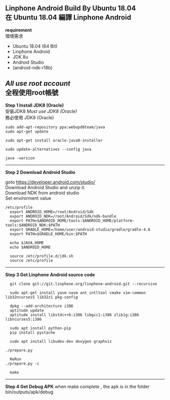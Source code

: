 Linphone Android Build By Ubuntu 18.04  
在 Ubuntu 18.04 編譯 Linphone Android
----
**requirement**  
環境需求  
- Ubuntu 18.04 (64 Bit)
- Linphone Android
- JDK 8u
- Android Studio
- (android-ndk-r18b)

*All use root account*  
全程使用root帳號
----
**Step 1 Install JDK8 (Oracle)**  
安裝JDK8
*Must use JDK8 (Oracle)*  
務必使用 JDK8 (Oracle)   
```
sudo add-apt-repository ppa:webupd8team/java
sudo apt-get update

sudo apt-get install oracle-java8-installer

sudo update-alternatives --config java

java -version
```
----
**Step 2 Download Android Studio**

goto https://developer.android.com/studio/  
Download Android Studio and unzip it.  
Download NDK from android studio  
Set envirorment value  
```
/etc/profile
  export ANDROID_HOME=/root/Android/Sdk
  export ANDROID_NDK=/root/Android/Sdk/ndk-bundle
  export PATH=$ANDROID_HOME/tools:$ANDROID_HOME/platform-tools:$ANDROID_NDK:$PATH
  export GRADLE_HOME=/home/user/android-studio/gradle/gradle-4.6
  export PATH=$GRADLE_HOME/bin:$PATH

  echo $JAVA_HOME
  echo $ANDROID_HOME

  source /etc/profile.d/jdk.sh
  source /etc/profile
```
----
**Step 3 Get Linphone Android source code**
```
  git clone git://git.linphone.org/linphone-android.git --recursive

  sudo apt-get install yasm nasm ant intltool cmake vim-common lib32ncurses5 lib32z1 pkg-config

  dpkg --add-architecture i386
  aptitude update
  aptitude install libstdc++6:i386 libgcc1:i386 zlib1g:i386 libncurses5:i386

  sudo apt install python-pip
  pip install pystache

  sudo apt install libudev-dev doxygen graphviz

./prepare.py

  ReRun
./prepare.py -c

  make
```
----
**Step 4 Get Debug APK**
when make complete , the apk is in the folder  
bin/outputs/apk/debug
